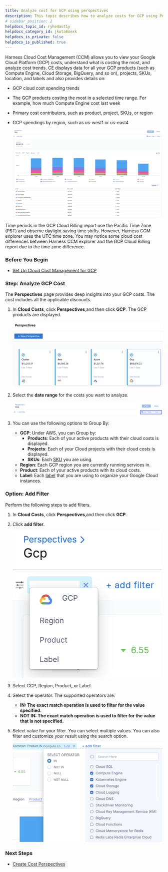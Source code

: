 ```yaml
---
title: Analyze cost for GCP ​using perspectives
description: This topic describes how to analyze costs for GCP using Perspectives.
# sidebar_position: 2
helpdocs_topic_id: ryhe4aut1y
helpdocs_category_id: jkwta6oexk
helpdocs_is_private: false
helpdocs_is_published: true
---
```


Harness Cloud Cost Management (CCM) allows you to view your Google Cloud Platform (GCP) costs, understand what is costing the most, and analyze cost trends. CE displays data for all your GCP products (such as Compute Engine, Cloud Storage, BigQuery, and so on), projects, SKUs, location, and labels and also provides details on:

* GCP cloud cost spending trends
* The GCP products costing the most in a selected time range. For example, how much Compute Engine cost last week
* Primary cost contributors, such as product, project, SKUs, or region
* GCP spendings by region, such as us-west1 or us-east4
  
    ![](./static/analyze-cost-for-gcp-using-perspectives-12.png)

Time periods in the GCP Cloud Billing report use the Pacific Time Zone (PST) and observe daylight saving time shifts. However, Harness CCM explorer uses the UTC time zone. You may notice some cloud cost differences between Harness CCM explorer and the GCP Cloud Billing report due to the time zone difference.

### Before You Begin

* [Set Up Cloud Cost Management for GCP](../../2-getting-started-ccm/4-set-up-cloud-cost-management/set-up-cost-visibility-for-gcp.md)

### Step: Analyze GCP Cost

The **Perspectives** page provides deep insights into your GCP costs. The cost includes all the applicable discounts.

1. In **Cloud Costs**, click **Perspectives**,and then click **GCP**. The GCP products are displayed.
   
     ![](./static/analyze-cost-for-gcp-using-perspectives-13.png)
2. Select the **date range** for the costs you want to analyze.
   
     ![](./static/analyze-cost-for-gcp-using-perspectives-14.png)
3. You can use the following options to Group By:
	* **GCP**: Under AWS, you can Group by:
		+ **Products**: Each of your active products with their cloud costs is displayed.
		+ **Projects**: Each of your Cloud projects with their cloud costs is displayed.
		+ **SKUs**: Each [SKU](https://cloud.google.com/skus) you are using.
	* **Region**: Each GCP region you are currently running services in.
	* **Product**: Each of your active products with its cloud costs.
	* **Label**: Each [label](https://cloud.google.com/resource-manager/docs/creating-managing-labels) that you are using to organize your Google Cloud instances.

### Option: Add Filter

Perform the following steps to add filters.

1. In **Cloud Costs**, click **Perspectives**,and then click **GCP**.
2. Click **add filter**.
   
     ![](./static/analyze-cost-for-gcp-using-perspectives-15.png)

3. Select GCP, Region, Product, or Label.
4. Select the operator. The supported operators are:
	* **IN: The exact match operation is used to filter for the value specified.**
	* **NOT IN: The exact match operation is used to filter for the value that is not specified.**
5. Select value for your filter. You can select multiple values. You can also filter and customize your result using the search option.
   
     ![](./static/analyze-cost-for-gcp-using-perspectives-16.png)

### Next Steps

* [Create Cost Perspectives](../1-ccm-perspectives/1-create-cost-perspectives.md)

